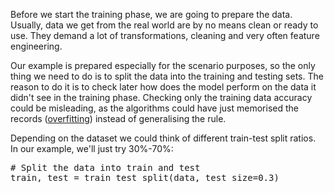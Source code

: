 Before we start the training phase, we are going to prepare the data. Usually, data we get from the real world are by no means clean or ready to use. They demand a lot of transformations, cleaning and very often feature engineering.

Our example is prepared especially for the scenario purposes, so the only thing we need to do is to split the data into the training and testing sets. The reason to do it is to check later how does the model perform on the data it didn't see in the training phase. Checking only the training data accuracy could be misleading, as the algorithms could have just memorised the records ([overfitting](https://en.wikipedia.org/wiki/Overfitting)) instead of generalising the rule.

Depending on the dataset we could think of different train-test split ratios. In our example, we'll just try 30%-70%:

<pre class="file" data-filename="classification.py" data-target="append">
# Split the data into train and test
train, test = train_test_split(data, test_size=0.3)
</pre>
